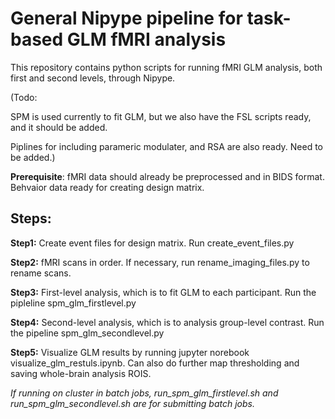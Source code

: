 # General Nipype pipeline for task-based GLM fMRI analysis
This repository contains python scripts for running fMRI GLM analysis, both first and second levels, through Nipype. 

(Todo: 

SPM is used currently to fit GLM, but we also have the FSL scripts ready, and it should be added.

Piplines for including parameric modulater, and RSA are also ready. Need to be added.)

**Prerequisite**: fMRI data should already be preprocessed and in BIDS format. Behvaior data ready for creating design matrix.

## Steps:

**Step1:** Create event files for design matrix. Run create_event_files.py

**Step2:** fMRI scans in order. If necessary, run rename_imaging_files.py to rename scans.

**Step3:** First-level analysis, which is to fit GLM to each participant. Run the pipleline spm_glm_firstlevel.py

**Step4:** Second-level analysis, which is to analysis group-level contrast. Run the pipeline spm_glm_secondlevel.py

**Step5:** Visualize GLM results by running jupyter norebook visualize_glm_restuls.ipynb. Can also do further map thresholding and saving whole-brain analysis ROIS.

*If running on cluster in batch jobs, run_spm_glm_firstlevel.sh and run_spm_glm_secondlevel.sh are for submitting batch jobs.*

